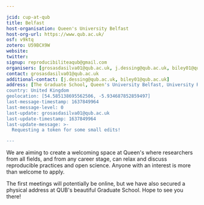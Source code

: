 ```yaml
---

jcid: cup-at-qub
title: Belfast
host-organisation: Queen's University Belfast
host-org-url: https://www.qub.ac.uk/
osf: v9ktq
zotero: U59BCX9W
website: 
twitter: 
signup: reproducibiliteaqub@gmail.com
organisers: [grosasdasilva01@qub.ac.uk, j.dessing@qub.ac.uk, biley01@qub.ac.uk]
contact: grosasdasilva01@qub.ac.uk
additional-contact: [j.dessing@qub.ac.uk, biley01@qub.ac.uk]
address: [The Graduate School, Queen's University Belfast, University Road, Belfast, BT7 1NN]
country: United Kingdom
geolocation: [54.585138695562506, -5.934687852859497]
last-message-timestamp: 1637849964
last-message-level: 0
last-update: grosasdasilva01@qub.ac.uk
last-update-timestamp: 1637849964
last-update-message: >-
  Requesting a token for some small edits!

---
```


We are aiming to create a welcoming space at Queen's where researchers from all fields, and from any career stage, can relax and discuss reproducible practices and open science. Anyone with an interest is more than welcome to apply.

The first meetings will potentially be online, but we have also secured a physical address at QUB's beautiful Graduate School. Hope to see you there!
